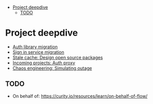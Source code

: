- [Project deepdive](#project-deepdive)
  - [TODO](#todo)

# Project deepdive
* [Auth library migration](https://docs.google.com/presentation/d/1MpL-0gpj26kJaeYDu2-QH0z3wNSU0a58tI9oKb9dLUw/edit?usp=sharing)
* [Sign in service migration]()
* [Stale cache: Design open source packages]()
* [Incoming projects: Auth proxy]()
* [Chaos engineering: Simulating outage]()

## TODO
* On behalf of: https://curity.io/resources/learn/on-behalf-of-flow/
